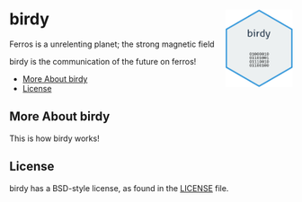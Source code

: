 # birdy <img src="figures/birdy.png" align="right" height="138" /></a>

Ferros is a unrelenting planet; the strong magnetic field  

birdy is the communication of the future on ferros!

- [More About birdy](#more-about-tidyeducation)
- [License](#license)

## More About birdy

This is how birdy works!

## License

birdy has a BSD-style license, as found in the [LICENSE](LICENSE) file.
